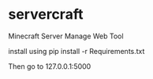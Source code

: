 # servercraft
Minecraft Server Manage Web Tool

install using
pip install -r Requirements.txt

Then go to 127.0.0.1:5000

